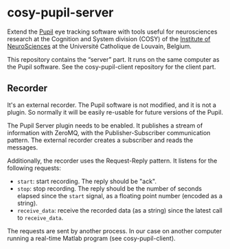 cosy-pupil-server
=================

Extend the [Pupil](https://pupil-labs.com/) eye tracking software with tools
useful for neurosciences research at the Cognition and System division (COSY) of
the [Institute of NeuroSciences](http://www.uclouvain.be/en-ions.html) at the
Université Catholique de Louvain, Belgium.

This repository contains the “server” part. It runs on the same computer as the
Pupil software. See the cosy-pupil-client repository for the client part.

Recorder
--------

It's an external recorder. The Pupil software is not modified, and it is not a
plugin. So normally it will be easily re-usable for future versions of the
Pupil.

The Pupil Server plugin needs to be enabled. It publishes a stream of
information with ZeroMQ, with the Publisher-Subscriber communication pattern.
The external recorder creates a subscriber and reads the messages.

Additionally, the recorder uses the Request-Reply pattern. It listens for the
following requests:
- `start`: start recording. The reply should be "ack".
- `stop`: stop recording. The reply should be the number of seconds elapsed
  since the `start` signal, as a floating point number (encoded as a string).
- `receive_data`: receive the recorded data (as a string) since the latest call
  to `receive_data`.

The requests are sent by another process. In our case on another computer
running a real-time Matlab program (see cosy-pupil-client).
